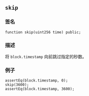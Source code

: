 ## `skip`

### 签名

```solidity
function skip(uint256 time) public;
```

### 描述

将 `block.timestamp` 向前跳过指定的秒数。

### 例子

```solidity
assertEq(block.timestamp, 0);
skip(3600);
assertEq(block.timestamp, 3600);
```
